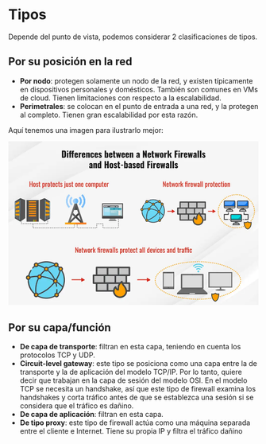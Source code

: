 # Tipos

Depende del punto de vista, podemos considerar 2 clasificaciones de tipos.

## Por su posición en la red

* **Por nodo**: protegen solamente un nodo de la red, y existen típicamente en dispositivos personales y domésticos. También son comunes en VMs de cloud. Tienen limitaciones con respecto a la escalabilidad.
* **Perimetrales**: se colocan en el punto de entrada a una red, y la protegen al completo. Tienen gran escalabilidad por esta razón.

Aquí tenemos una imagen para ilustrarlo mejor:

![36](../images/conceptos/36.webp)

## Por su capa/función

* **De capa de transporte**: filtran en esta capa, teniendo en cuenta los protocolos TCP y UDP.
* **Circuit-level gateway**: este tipo se posiciona como una capa entre la de transporte y la de aplicación del modelo TCP/IP. Por lo tanto, quiere decir que trabajan en la capa de sesión del modelo OSI. En el modelo TCP se necesita un handshake, así que este tipo de firewall examina los handshakes y corta tráfico antes de que se establezca una sesión si se considera que el tráfico es dañino.
* **De capa de aplicación**: filtran en esta capa.
* **De tipo proxy**: este tipo de firewall actúa como una máquina separada entre el cliente e Internet. Tiene su propia IP y filtra el tráfico dañino
